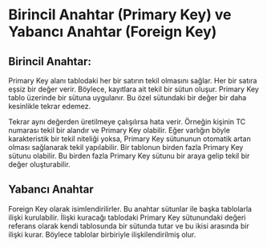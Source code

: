 # Birincil Anahtar (Primary Key) ve Yabancı Anahtar (Foreign Key)

## Birincil Anahtar:

Primary Key alanı tablodaki her bir satırın tekil olmasını sağlar. Her bir satıra eşsiz bir değer verir. Böylece, kayıtlara ait tekil bir sütun oluşur. Primary Key tablo üzerinde bir sütuna uygulanır. Bu özel sütundaki bir değer bir daha kesinlikle tekrar edemez. 

Tekrar aynı değerden üretilmeye çalışılırsa hata verir. Örneğin kişinin TC numarası tekil bir alandır ve Primary Key olabilir. Eğer varlığın böyle karakteristik bir tekil niteliği yoksa, Primary Key sütununun otomatik artan olması sağlanarak tekil yapılabilir. Bir tablonun birden fazla Primary Key sütunu olabilir. Bu birden fazla Primary Key sütunu bir araya gelip tekil bir değer oluşturabilir.

## Yabancı Anahtar

Foreign Key olarak isimlendirilirler. Bu anahtar sütunlar ile başka tablolarla ilişki kurulabilir. İlişki kuracağı tablodaki Primary Key sütunundaki değeri referans olarak kendi tablosunda bir sütunda tutar ve bu ikisi arasında bir ilişki kurar. Böylece tablolar birbiriyle ilişkilendirilmiş olur.
